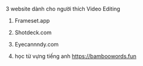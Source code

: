 3 website dành cho người thích Video Editing

1. Frameset.app
2. Shotdeck.com
3. Eyecannndy.com

4. học từ vựng tiếng anh 
https://bamboowords.fun
